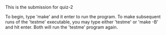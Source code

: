 This is the submission for quiz-2

To begin, type 'make' and it enter to run the program.
To make subsequent runs of the 'testme' executable,
you may type either 'testme' or 'make -B' and hit 
enter. Both will run the 'testme' program again.